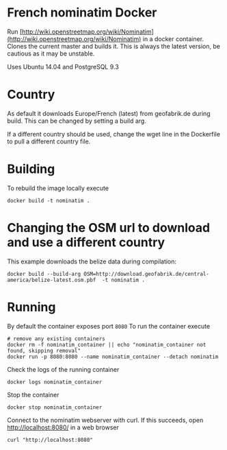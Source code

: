 # French nominatim Docker

Run [http://wiki.openstreetmap.org/wiki/Nominatim](http://wiki.openstreetmap.org/wiki/Nominatim) in a docker container. Clones the current master and builds it. This is always the latest version, be cautious as it may be unstable.

Uses Ubuntu 14.04 and PostgreSQL 9.3

# Country
As default it downloads Europe/French (latest) from geofabrik.de during build. This can be changed by setting a build arg.

If a different country should be used, change the wget line in the Dockerfile to pull a different country file.
# Building

To rebuild the image locally execute

```
docker build -t nominatim .
```

# Changing the OSM url to download and use a different country

This example downloads the belize data during compilation:
```
docker build --build-arg OSM=http://download.geofabrik.de/central-america/belize-latest.osm.pbf  -t nominatim .
```

# Running

By default the container exposes port `8080` To run the container execute

```
# remove any existing containers
docker rm -f nominatim_container || echo "nominatim_container not found, skipping removal"
docker run -p 8080:8080 --name nominatim_container --detach nominatim
```

Check the logs of the running container

```
docker logs nominatim_container
```

Stop the container
```
docker stop nominatim_container
```

Connect to the nominatim webserver with curl. If this succeeds, open [http://localhost:8080/](http:/localhost:8080) in a web browser

```
curl "http://localhost:8080"
```
